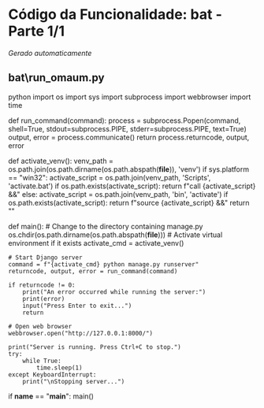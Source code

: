# Código da Funcionalidade: bat - Parte 1/1
*Gerado automaticamente*



## bat\run_omaum.py

python
import os
import sys
import subprocess
import webbrowser
import time

def run_command(command):
    process = subprocess.Popen(command, shell=True, stdout=subprocess.PIPE, stderr=subprocess.PIPE, text=True)
    output, error = process.communicate()
    return process.returncode, output, error

def activate_venv():
    venv_path = os.path.join(os.path.dirname(os.path.abspath(__file__)), 'venv')
    if sys.platform == "win32":
        activate_script = os.path.join(venv_path, 'Scripts', 'activate.bat')
        if os.path.exists(activate_script):
            return f"call {activate_script} &&"
    else:
        activate_script = os.path.join(venv_path, 'bin', 'activate')
        if os.path.exists(activate_script):
            return f"source {activate_script} &&"
    return ""

def main():
    # Change to the directory containing manage.py
    os.chdir(os.path.dirname(os.path.abspath(__file__)))
    # Activate virtual environment if it exists
    activate_cmd = activate_venv()

    # Start Django server
    command = f"{activate_cmd} python manage.py runserver"
    returncode, output, error = run_command(command)

    if returncode != 0:
        print("An error occurred while running the server:")
        print(error)
        input("Press Enter to exit...")
        return

    # Open web browser
    webbrowser.open("http://127.0.0.1:8000/")

    print("Server is running. Press Ctrl+C to stop.")
    try:
        while True:
            time.sleep(1)
    except KeyboardInterrupt:
        print("\nStopping server...")

if __name__ == "__main__":
    main()



